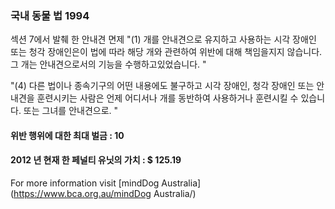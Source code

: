 ### 국내 동물 법 1994

섹션 7에서 발췌 한 안내견 면제
"(1) 개를 안내견으로 유지하고 사용하는 시각 장애인 또는 청각 장애인은이 법에 따라 해당 개와 관련하여 위반에 대해 책임을지지 않습니다. 그 개는 안내견으로서의 기능을 수행하고있었습니다. "

"(4) 다른 법이나 종속기구의 어떤 내용에도 불구하고 시각 장애인, 청각 장애인 또는 안내견을 훈련시키는 사람은 언제 어디서나 개를 동반하여 사용하거나 훈련시킬 수 있습니다. 또는 그녀를 안내견으로. "

#### 위반 행위에 대한 최대 벌금 : 10

#### 2012 년 현재 한 페널티 유닛의 가치 : $ 125.19

For more information visit [mindDog Australia](https://www.bca.org.au/mindDog Australia/)